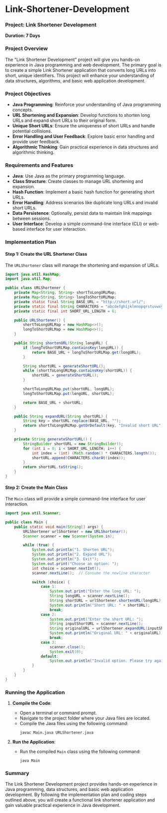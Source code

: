 # Link-Shortener-Development 
### Project: Link Shortener Development
**Duration: 7 Days**

### Project Overview
The "Link Shortener Development" project will give you hands-on experience in Java programming and web development. The primary goal is to create a simple Link Shortener application that converts long URLs into short, unique identifiers. This project will enhance your understanding of data structures, algorithms, and basic web application development.

### Project Objectives
- **Java Programming**: Reinforce your understanding of Java programming concepts.
- **URL Shortening and Expansion**: Develop functions to shorten long URLs and expand short URLs to their original form.
- **Unique Short URLs**: Ensure the uniqueness of short URLs and handle potential collisions.
- **Error Handling and User Feedback**: Explore basic error handling and provide user feedback.
- **Algorithmic Thinking**: Gain practical experience in data structures and algorithmic thinking.

### Requirements and Features
- **Java**: Use Java as the primary programming language.
- **Class Structure**: Create classes to manage URL shortening and expansion.
- **Hash Function**: Implement a basic hash function for generating short URLs.
- **Error Handling**: Address scenarios like duplicate long URLs and invalid short URLs.
- **Data Persistence**: Optionally, persist data to maintain link mappings between sessions.
- **User Interface**: Develop a simple command-line interface (CLI) or web-based interface for user interaction.

### Implementation Plan

#### Step 1: Create the URL Shortener Class
The `URLShortener` class will manage the shortening and expansion of URLs.

```java
import java.util.HashMap;
import java.util.Map;

public class URLShortener {
    private Map<String, String> shortToLongURLMap;
    private Map<String, String> longToShortURLMap;
    private static final String BASE_URL = "http://short.url/";
    private static final String CHARACTERS = "abcdefghijklmnopqrstuvwxyzABCDEFGHIJKLMNOPQRSTUVWXYZ0123456789";
    private static final int SHORT_URL_LENGTH = 6;

    public URLShortener() {
        shortToLongURLMap = new HashMap<>();
        longToShortURLMap = new HashMap<>();
    }

    public String shortenURL(String longURL) {
        if (longToShortURLMap.containsKey(longURL)) {
            return BASE_URL + longToShortURLMap.get(longURL);
        }

        String shortURL = generateShortURL();
        while (shortToLongURLMap.containsKey(shortURL)) {
            shortURL = generateShortURL();
        }

        shortToLongURLMap.put(shortURL, longURL);
        longToShortURLMap.put(longURL, shortURL);

        return BASE_URL + shortURL;
    }

    public String expandURL(String shortURL) {
        String key = shortURL.replace(BASE_URL, "");
        return shortToLongURLMap.getOrDefault(key, "Invalid short URL");
    }

    private String generateShortURL() {
        StringBuilder shortURL = new StringBuilder();
        for (int i = 0; i < SHORT_URL_LENGTH; i++) {
            int index = (int) (Math.random() * CHARACTERS.length());
            shortURL.append(CHARACTERS.charAt(index));
        }
        return shortURL.toString();
    }
}
```

#### Step 2: Create the Main Class
The `Main` class will provide a simple command-line interface for user interaction.

```java
import java.util.Scanner;

public class Main {
    public static void main(String[] args) {
        URLShortener urlShortener = new URLShortener();
        Scanner scanner = new Scanner(System.in);

        while (true) {
            System.out.println("1. Shorten URL");
            System.out.println("2. Expand URL");
            System.out.println("3. Exit");
            System.out.print("Choose an option: ");
            int choice = scanner.nextInt();
            scanner.nextLine();  // Consume the newline character

            switch (choice) {
                case 1:
                    System.out.print("Enter the long URL: ");
                    String longURL = scanner.nextLine();
                    String shortURL = urlShortener.shortenURL(longURL);
                    System.out.println("Short URL: " + shortURL);
                    break;
                case 2:
                    System.out.print("Enter the short URL: ");
                    String inputShortURL = scanner.nextLine();
                    String originalURL = urlShortener.expandURL(inputShortURL);
                    System.out.println("Original URL: " + originalURL);
                    break;
                case 3:
                    scanner.close();
                    System.exit(0);
                default:
                    System.out.println("Invalid option. Please try again.");
            }
        }
    }
}
```

### Running the Application
1. **Compile the Code**:
   - Open a terminal or command prompt.
   - Navigate to the project folder where your Java files are located.
   - Compile the Java files using the following command:
     ```shell
     javac Main.java URLShortener.java
     ```

2. **Run the Application**:
   - Run the compiled `Main` class using the following command:
     ```shell
     java Main
     ```

### Summary
The Link Shortener Development project provides hands-on experience in Java programming, data structures, and basic web application development. By following the implementation plan and coding steps outlined above, you will create a functional link shortener application and gain valuable practical experience in Java development.
